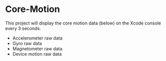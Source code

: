 # Core-Motion
This project will display the core motion data (below) on the Xcode console every 3 seconds. 

- Accelerometer raw data
- Gyro raw data
- Magnetometer raw data
- Device motion raw data
